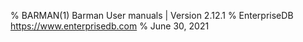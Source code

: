 % BARMAN(1) Barman User manuals | Version 2.12.1
% EnterpriseDB <https://www.enterprisedb.com>
% June 30, 2021
